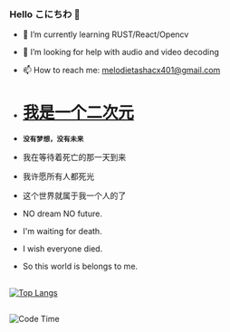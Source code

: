 ### Hello こにちわ 👋

     
            
             
  
- 🌱 I’m currently learning RUST/React/Opencv
- 🤔 I’m looking for help with audio and video decoding
- 📫 How to reach me: melodietashacx401@gmail.com

- # [ 我是一个二次元](https://zh.m.wikipedia.org/zh-hans/ACG)
- __`没有梦想，没有未来`__<br>
- 我在等待着死亡的那一天到来<br>
- 我许愿所有人都死光<br>
- 这个世界就属于我一个人的了<br>
 

- NO dream  NO future.<br>
- I'm waiting for death.<br>
- I wish everyone died.<br>
- So this world is belongs to me.
 
##
  
[![Top Langs](https://github-readme-stats.vercel.app/api/top-langs/?username=RazeOP374&layout=compact)](https://github.com/anuraghazra/github-readme-stats)
##
 
<!--START_SECTION:waka-->
![Code Time](http://img.shields.io/badge/Code%20Time-21%20mins-blue)
 



<!--END_SECTION:waka-->

